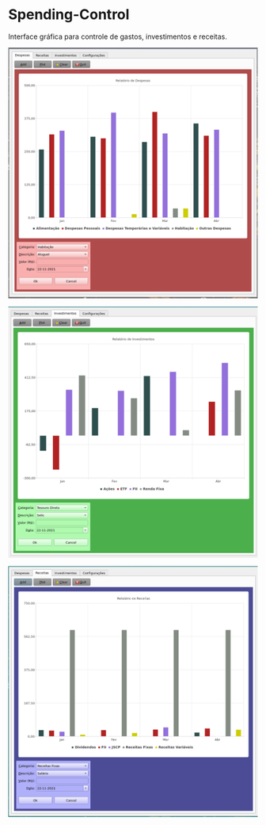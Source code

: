 # Spending-Control
Interface gráfica para controle de gastos, investimentos e receitas.


![despesas](https://github.com/ph-moura/Spending-Control/blob/main/images/despesas.png)

![investimentos](https://github.com/ph-moura/Spending-Control/blob/main/images/investimentos.png)

![receitas](https://github.com/ph-moura/Spending-Control/blob/main/images/receitas.png)




